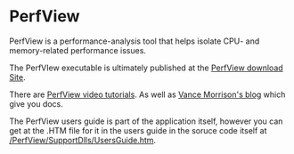 # PerfView
PerfView is a performance-analysis tool that helps isolate CPU- and memory-related performance issues.

The PerfVIew executable is ultimately published at the [PerfView download Site](http://www.microsoft.com/en-us/download/details.aspx?id=28567). 

There are [PerfView video tutorials](http://channel9.msdn.com/Series/PerfView-Tutorial).   As well as [Vance Morrison's blog](http://blogs.msdn.com/b/vancem/archive/tags/perfview) which give you docs. 

The PerfView users guide is part of the application itself, however you can get at the .HTM file for it in the users guide in the soruce code itself at [/PerfView/SupportDlls/UsersGuide.htm](https://github.com/Microsoft/perfview/blob/master/src/PerfView/SupportDlls/UsersGuide.htm).
